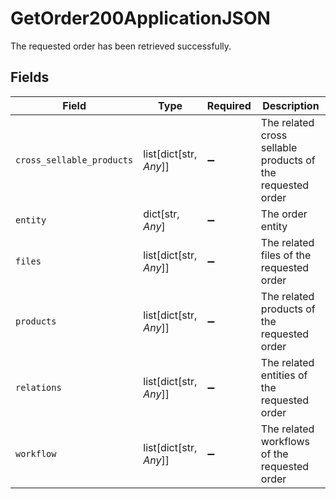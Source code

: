 # GetOrder200ApplicationJSON

The requested order has been retrieved successfully.


## Fields

| Field                                                      | Type                                                       | Required                                                   | Description                                                |
| ---------------------------------------------------------- | ---------------------------------------------------------- | ---------------------------------------------------------- | ---------------------------------------------------------- |
| `cross_sellable_products`                                  | list[dict[str, *Any*]]                                     | :heavy_minus_sign:                                         | The related cross sellable products of the requested order |
| `entity`                                                   | dict[str, *Any*]                                           | :heavy_minus_sign:                                         | The order entity                                           |
| `files`                                                    | list[dict[str, *Any*]]                                     | :heavy_minus_sign:                                         | The related files of the requested order                   |
| `products`                                                 | list[dict[str, *Any*]]                                     | :heavy_minus_sign:                                         | The related products of the requested order                |
| `relations`                                                | list[dict[str, *Any*]]                                     | :heavy_minus_sign:                                         | The related entities of the requested order                |
| `workflow`                                                 | list[dict[str, *Any*]]                                     | :heavy_minus_sign:                                         | The related workflows of the requested order               |
